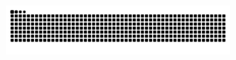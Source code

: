 <picture>
  <source media="(prefers-color-scheme: dark)" srcset="https://github.com/MagicFollower/MagicFollower/blob/output/github-contribution-grid-snake-dark.svg" />
  <source media="(prefers-color-scheme: light)" srcset="https://github.com/MagicFollower/MagicFollower/blob/output/github-contribution-grid-snake.svg" />
  <img alt="github-snake" src="https://github.com/MagicFollower/MagicFollower/blob/output/github-contribution-grid-snake.svg" />
</picture>
